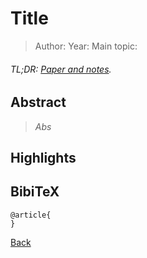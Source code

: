 # Title

> Author:
> Year:
> Main topic:

###### TL;DR: [Paper and notes](../papers/).

## Abstract

> _Abs_

## Highlights

## BibiTeX

```
@article{
}
```

[Back](../README.md)
